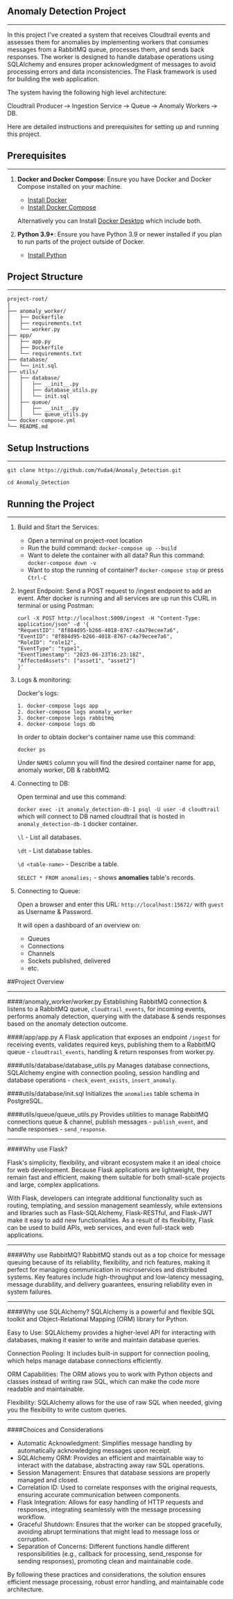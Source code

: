 ## Anomaly Detection Project
***
In this project I've created a system that receives Cloudtrail events and assesses them for
anomalies by implementing workers that consumes messages from a RabbitMQ queue, processes them, and sends back responses. The worker is designed to handle database operations using SQLAlchemy and ensures proper acknowledgment of messages to avoid processing errors and data inconsistencies. The Flask framework is used for building the web application.

The system having the following high level architecture:

Cloudtrail Producer ~~->~~ Ingestion Service ~~->~~ Queue ~~->~~ Anomaly Workers ~~->~~ DB. 

Here are detailed instructions and prerequisites for setting up and running this project.

## Prerequisites
***
1. **Docker and Docker Compose**: Ensure you have Docker and Docker Compose installed on your machine.
   - [Install Docker](https://docs.docker.com/engine/install/)
   - [Install Docker Compose](https://docs.docker.com/compose/install/)

    Alternatively you can Install [Docker Desktop](https://docs.docker.com/desktop/) which include both.


2. **Python 3.9+**: Ensure you have Python 3.9 or newer installed if you plan to run parts of the project outside of Docker.
   - [Install Python](https://www.python.org/downloads/)

## Project Structure
***
~~~
project-root/
│
├── anomaly_worker/
│   ├── Dockerfile
│   ├── requirements.txt
│   └── worker.py
├── app/
│   ├── app.py
│   ├── Dockerfile
│   └── requirements.txt
├── database/
│   └── init.sql
├── utils/
│   ├── database/
│   │   ├── __init__.py
│   │   ├── database_utils.py
│   │   └── init.sql
│   ├── queue/
│   │   ├── __init__.py
│   │   └── queue_utils.py
└── docker-compose.yml
└── README.md
~~~
## Setup Instructions
***
`git clone https://github.com/Yuda4/Anomaly_Detection.git`

`cd Anomaly_Detection`

## Running the Project
***
1. Build and Start the Services:
    - Open a terminal on project-root location
    - Run the build command: `docker-compose up --build`
    - Want to delete the container with all data? Run this command: `docker-compose down -v`
    - Want to stop the running of container? `docker-compose stop` or press `Ctrl-C`
2. Ingest Endpoint: Send a POST request to /ingest endpoint to add an event.
   After docker is running and all services are up run this CURL in terminal or using Postman:
      ~~~~
      curl -X POST http://localhost:5000/ingest -H "Content-Type: application/json" -d '{
      "RequestID": "8f884d95-b266-4018-8767-c4a79ecee7a6",
      "EventID": "8f884d95-b266-4018-8767-c4a79ecee7a6",
      "RoleID": "role12",
      "EventType": "type1",
      "EventTimestamp": "2023-06-23T16:23:18Z",
      "AffectedAssets": ["asset1", "asset2"]
      }'
      ~~~~
3. Logs & monitoring:
    
    Docker's logs:
    ~~~~
    1. docker-compose logs app
    2. docker-compose logs anomaly_worker
    3. docker-compose logs rabbitmq
    4. docker-compose logs db
    ~~~~
   In order to obtain docker's container name use this command:

   `docker ps`
    
    Under `NAMES` column you will find the desired container name for app, anomaly worker, DB & rabbitMQ.


4. Connecting to DB:
   
    Open terminal and use this command:
   
    `docker exec -it anomaly_detection-db-1 psql -U user -d cloudtrail` which will connect to DB named cloudtrail that is hosted in `anomaly_detection-db-1` docker container.

    `\l` - List all databases.
   
    `\dt` - List database tables.
   
    `\d <table-name>` - Describe a table.

    `SELECT * FROM anomalies;` - shows **anomalies** table's records.
   

5. Connecting to Queue:

   Open a browser and enter this URL: `http://localhost:15672/` with `guest` as Username & Password.
   
    It will open a dashboard of an overview on:
   - Queues
   - Connections
   - Channels
   - Sockets published, delivered
   - etc.

##Project Overview
***
####/anomaly_worker/worker.py
Establishing RabbitMQ connection & listens to a RabbitMQ queue, `cloudtrail_events`, for incoming events, performs anomaly detection, querying with the database & sends responses based on the anomaly detection outcome.

####/app/app.py
A Flask application that exposes an endpoint `/ingest` for receiving events, validates required keys, publishing them to a RabbitMQ queue - `cloudtrail_events`, handling & return responses from worker.py.

####utils/database/database_utils.py
Manages database connections, SQLAlchemy engine with connection pooling, session handling and database operations - `check_event_exists`, `insert_anomaly`.

####utils/database/init.sql
Initializes the `anomalies` table schema in PostgreSQL.

####utils/queue/queue_utils.py
Provides utilities to manage RabbitMQ connections queue & channel, publish messages - `publish_event`, and handle responses - `send_response`.

***
####Why use Flask?

Flask's simplicity, flexibility, and vibrant ecosystem make it an ideal choice for web development. Because Flask applications are lightweight, they remain fast and efficient, making them suitable for both small-scale projects and large, complex applications.

With Flask, developers can integrate additional functionality such as routing, templating, and session management seamlessly, while extensions and libraries such as Flask-SQLAlchemy, Flask-RESTful, and Flask-JWT make it easy to add new functionalities. As a result of its flexibility, Flask can be used to build APIs, web services, and even full-stack web applications.
***
####Why use RabbitMQ?
RabbitMQ stands out as a top choice for message queuing because of its reliability, flexibility, and rich features, making it perfect for managing communication in microservices and distributed systems.
Key features include high-throughput and low-latency messaging, message durability, and delivery guarantees, ensuring reliability even in system failures.
***
####Why use SQLAlchemy?
SQLAlchemy is a powerful and flexible SQL toolkit and Object-Relational Mapping (ORM) library for Python.

Easy to Use: SQLAlchemy provides a higher-level API for interacting with databases, making it easier to write and maintain database queries.

Connection Pooling: It includes built-in support for connection pooling, which helps manage database connections efficiently.

ORM Capabilities: The ORM allows you to work with Python objects and classes instead of writing raw SQL, which can make the code more readable and maintainable.

Flexibility: SQLAlchemy allows for the use of raw SQL when needed, giving you the flexibility to write custom queries.
***


####Choices and Considerations
- Automatic Acknowledgment: Simplifies message handling by automatically acknowledging messages upon receipt.
- SQLAlchemy ORM: Provides an efficient and maintainable way to interact with the database, abstracting away raw SQL operations.
- Session Management: Ensures that database sessions are properly managed and closed.
- Correlation ID: Used to correlate responses with the original requests, ensuring accurate communication between components.
- Flask Integration: Allows for easy handling of HTTP requests and responses, integrating seamlessly with the message processing workflow.
- Graceful Shutdown: Ensures that the worker can be stopped gracefully, avoiding abrupt terminations that might lead to message loss or corruption.
- Separation of Concerns: Different functions handle different responsibilities (e.g., callback for processing, send_response for sending responses), promoting clean and maintainable code.

By following these practices and considerations, the solution ensures efficient message processing, robust error handling, and maintainable code architecture.
